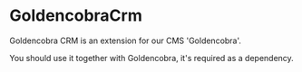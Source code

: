 # GoldencobraCrm

Goldencobra CRM is an extension for our CMS 'Goldencobra'.  

You should use it together with Goldencobra, it's required as a
dependency.

